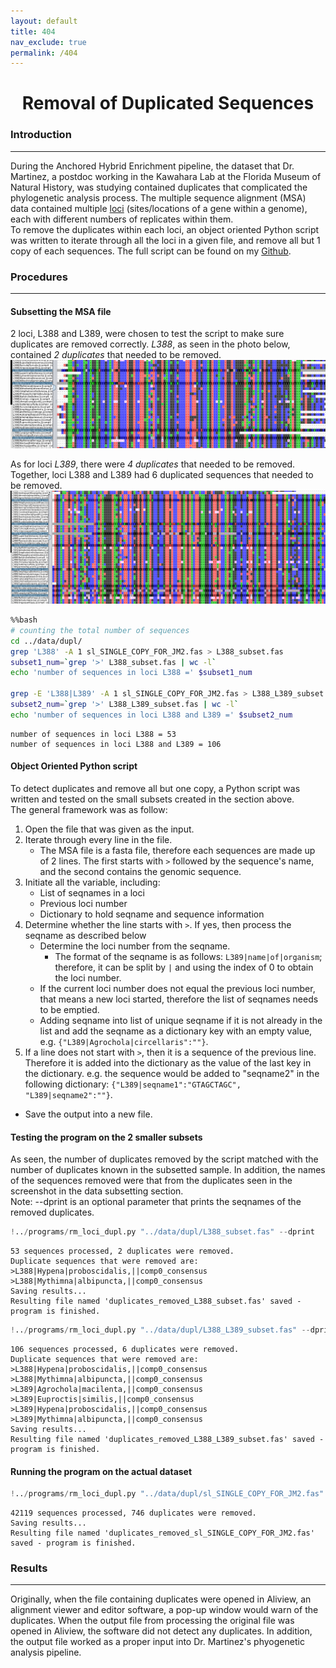 ```yaml
---
layout: default
title: 404
nav_exclude: true
permalink: /404
---
```


<h1><center>Removal of Duplicated Sequences</center></h1>  

### Introduction
-------------------------------------------
During the Anchored Hybrid Enrichment pipeline, the dataset that Dr. Martinez, a postdoc working in the Kawahara Lab at the Florida Museum of Natural History, was studying contained duplicates that complicated the phylogenetic analysis process. The multiple sequence alignment (MSA) data contained multiple <a href="https://www.genome.gov/genetics-glossary/Locus" target="_blank">loci</a> (sites/locations of a gene within a genome), each with different numbers of replicates within them.   
To remove the duplicates within each loci, an object oriented Python script was written to iterate through all the loci in a given file, and remove all but 1 copy of each sequences. The full script can be found on my <a href="https://github.com/nhwivo/rm-loci-dupl/blob/main/rm_loci_dupl.py" target="_blank">Github</a>.  

### Procedures
-------------------------------------------
#### Subsetting the MSA file
2 loci, L388 and L389, were chosen to test the script to make sure duplicates are removed correctly. *L388*, as seen in the photo below, contained *2 duplicates* that needed to be removed. 
![L388](/assets/img/loci_duplication_img/L388_dup_problem.png)

As for loci *L389*, there were *4 duplicates* that needed to be removed. Together, loci L388 and L389 had 6 duplicated sequences that needed to be removed. 
![L389](/assets/img/loci_duplication_img/L389_dup_problem.png)


```bash
%%bash 
# counting the total number of sequences
cd ../data/dupl/
grep 'L388' -A 1 sl_SINGLE_COPY_FOR_JM2.fas > L388_subset.fas
subset1_num=`grep '>' L388_subset.fas | wc -l`
echo 'number of sequences in loci L388 =' $subset1_num

grep -E 'L388|L389' -A 1 sl_SINGLE_COPY_FOR_JM2.fas > L388_L389_subset.fas
subset2_num=`grep '>' L388_L389_subset.fas | wc -l`
echo 'number of sequences in loci L388 and L389 =' $subset2_num
```

    number of sequences in loci L388 = 53
    number of sequences in loci L388 and L389 = 106


#### Object Oriented Python script
To detect duplicates and remove all but one copy, a Python script was written and tested on the small subsets created in the section above.  
The general framework was as follow: 
1. Open the file that was given as the input. 
2. Iterate through every line in the file. 
    - The MSA file is a fasta file, therefore each sequences are made up of 2 lines. The first starts with `>` followed by the sequence's name, and the second contains the genomic sequence. 
3. Initiate all the variable, including: 
    - List of seqnames in a loci
    - Previous loci number
    - Dictionary to hold seqname and sequence information
4. Determine whether the line starts with `>`. If yes, then process the seqname as described below 
    - Determine the loci number from the seqname. 
        - The format of the seqname is as follows: `L389|name|of|organism`; therefore, it can be split by `|` and using the index of 0 to obtain the loci number. 
    - If the current loci number does not equal the previous loci number, that means a new loci started, therefore the list of seqnames needs to be emptied. 
    - Adding seqname into list of unique seqname if it is not already in the list and add the seqname as a dictionary key with an empty value, e.g. `{"L389|Agrochola|circellaris":""}`.
5. If a line does not start with `>`, then it is a sequence of the previous line. Therefore it is added into the dictionary as the value of the last key in the dictionary. e.g. the sequence would be added to "seqname2" in the following dictionary: `{"L389|seqname1":"GTAGCTAGC", "L389|seqname2":""}`.
- Save the output into a new file.  

#### Testing the program on the 2 smaller subsets  
As seen, the number of duplicates removed by the script matched with the number of duplicates known in the subsetted sample. In addition, the names of the sequences removed were that from the duplicates seen in the screenshot in the data subsetting section.  
Note: --dprint is an optional parameter that prints the seqnames of the removed duplicates. 


```python
!../programs/rm_loci_dupl.py "../data/dupl/L388_subset.fas" --dprint
```

    53 sequences processed, 2 duplicates were removed.
    Duplicate sequences that were removed are:
    >L388|Hypena|proboscidalis,||comp0_consensus
    >L388|Mythimna|albipuncta,||comp0_consensus
    Saving results...
    Resulting file named 'duplicates_removed_L388_subset.fas' saved - program is finished.



```python
!../programs/rm_loci_dupl.py "../data/dupl/L388_L389_subset.fas" --dprint
```

    106 sequences processed, 6 duplicates were removed.
    Duplicate sequences that were removed are:
    >L388|Hypena|proboscidalis,||comp0_consensus
    >L388|Mythimna|albipuncta,||comp0_consensus
    >L389|Agrochola|macilenta,||comp0_consensus
    >L389|Euproctis|similis,||comp0_consensus
    >L389|Hypena|proboscidalis,||comp0_consensus
    >L389|Mythimna|albipuncta,||comp0_consensus
    Saving results...
    Resulting file named 'duplicates_removed_L388_L389_subset.fas' saved - program is finished.


#### Running the program on the actual dataset


```python
!../programs/rm_loci_dupl.py "../data/dupl/sl_SINGLE_COPY_FOR_JM2.fas"
```

    42119 sequences processed, 746 duplicates were removed.
    Saving results...
    Resulting file named 'duplicates_removed_sl_SINGLE_COPY_FOR_JM2.fas' saved - program is finished.


### Results
-------------------------------------------------
Originally, when the file containing duplicates were opened in Aliview, an alignment viewer and editor software, a pop-up window would warn of the duplicates. When the output file from processing the original file was opened in Aliview, the software did not detect any duplicates. In addition, the output file worked as a proper input into Dr. Martinez's phyogenetic analysis pipeline. 
